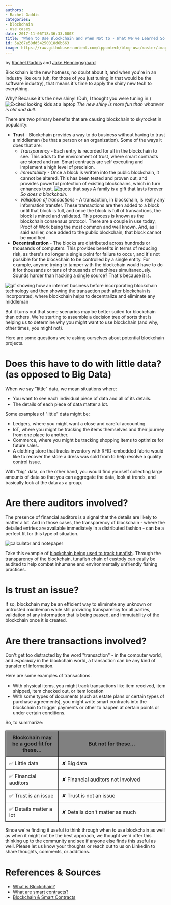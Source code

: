 ```yaml
---
authors:
- Rachel Gaddis
categories:
- blockchain
- use cases
date: 2017-11-06T18:36:33.000Z
title: "When to Use Blockchain and When Not to - What We've Learned So Far"
id: 5a267e58dd54250018d6b663
image: https://raw.githubusercontent.com/ippontech/blog-usa/master/images/2017/10/Blockchain-Use-Cases-blog-header.png
---
```


by [Rachel Gaddis](http://blog.ippon.tech/author/rachel/) and [Jake Henningsgaard](http://blog.ippon.tech/author/jhenningsgaard/)

Blockchain is the new hotness, no doubt about it, and when you're in an industry like ours (uh, for those of you just tuning in that would be the software industry), that means it's time to apply the shiny new tech to everything.

Why? Because it's the new shiny! (Duh, I thought you were tuning in.)
![Excited looking kids at a laptop](https://raw.githubusercontent.com/ippontech/blog-usa/master/images/2017/10/kids-at-laptop.jpg)
*The new shiny is more fun than whatever is old and dull.*

There are two primary benefits that are causing blockchain to skyrocket in popularity:

* **Trust** - Blockchain provides a way to do business without having to trust a middleman (be that a person or an organization). Some of the ways it does that are:
    * *Transparency* - Each entry is recorded for all in the blockchain to see. This adds to the environment of trust, where smart contracts are stored and run. Smart contracts are self executing and implement a high level of precision.
    * *Immutability* - Once a block is written into the public blockchain, it cannot be altered. This has been tested and proven out, and provides powerful protection of existing blockchains, which in turn enhances trust.  ![quote that says A family is a gift that lasts forever](https://raw.githubusercontent.com/ippontech/blog-usa/master/images/2017/10/quote-1460237_960_720.jpg)
*So does a blockchain.*
    * *Validation of transactions* - A transaction, in blockchain, is really any information transfer. These transactions are then added to a block until that block is full, and once the block is full of transactions, the block is mined and validated. This process is known as the blockchain consensus protocol. There are a couple in use today, Proof of Work being the most common and well known. And, as I said earlier, once added to the public blockchain, that block cannot be modified.
* **Decentralization** - The blocks are distributed across hundreds or thousands of computers. This provides benefits in terms of reducing risk, as there's no longer a single point for failure to occur, and it's not possible for the blockchain to be controlled by a single entity. For example, anyone trying to tamper with the blockchain would have to do it for thousands or tens of thousands of machines simultaneously. Sounds harder than hacking a single source? That's because it is.

![gif showing how an internet business before incorporating blockchain technology and then showing the transaction path after blockchain is incorporated, where blockchain helps to decentralize and eliminate any middleman](https://raw.githubusercontent.com/ippontech/blog-usa/master/images/2017/10/pic.gif)

But it turns out that some scenarios may be better suited for blockchain than others. We're starting to assemble a decision tree of sorts that is helping us to determine why you might want to use blockchain (and why, other times, you might not).

Here are some questions we're asking ourselves about potential blockchain projects.

# Does this have to do with little data? (as opposed to Big Data)

When we say "little" data, we mean situations where:

* You want to see each individual piece of data and all of its details.
* The details of each piece of data matter a lot.

Some examples of "little" data might be:

* Ledgers, where you might want a close and careful accounting.
* IoT, where you might be tracking the items themselves and their journey from one place to another.
* Commerce, where you might be tracking shopping items to optimize for future sales.
* A clothing store that tracks inventory with RFID-embedded fabric would like to recover the store a dress was sold from to help resolve a quality control issue.

With "big" data, on the other hand, you would find yourself collecting large amounts of data so that you can aggregate the data, look at trends, and basically look at the data as a group.

# Are there auditors involved?
The presence of financial auditors is a signal that the details are likely to matter a lot. And in those cases, the transparency of blockchain - where the detailed entries are available immediately in a distributed fashion - can be a perfect fit for this type of situation.

![calculator and notepaper](https://raw.githubusercontent.com/ippontech/blog-usa/master/images/2017/10/accountant-accounting-adviser-advisor-159804.jpeg)

Take this example of [blockchain being used to track tunafish](https://www.provenance.org/tracking-tuna-on-the-blockchain). Through the transparency of the blockchain, tunafish chain of custody can easily be audited to help combat inhumane and environmentally unfriendly fishing practices.

# Is trust an issue?

If so, blockchain may be an efficient way to eliminate any unknown or untrusted middleman while still providing transparency for all parties, validation of any information that is being passed, and immutability of the blockchain once it is created.

# Are there transactions involved?

Don't get too distracted by the word "transaction" - in the computer world, and *especially* in the blockchain world, a transaction can be any kind of transfer of information.

Here are some examples of transactions.

* With physical items, you might track transactions like item received, item shipped, item checked out, or item location
* With some types of documents (such as estate plans or certain types of purchase agreements), you might write smart contracts into the blockchain to trigger payments or other to happen at certain points or under certain conditions.

So, to summarize:

<table style="border: 1px solid black">
  <col width="33%">
  <tr>
    <th style="text-align:center; padding: 10px; border: 1px solid black; background-color:gray">Blockchain may be a good fit for these…</th>
    <th style="text-align:center; padding: 10px; border: 1px solid black; background-color:gray">But not for these…</th>
  </tr>
  <tr>
    <td style="padding: 10px; border: 1px solid black">✅ Little data</td>
    <td style="padding: 10px; border: 1px solid black">✘ Big data</td>
  </tr>
  <tr>
    <td style="padding: 10px; border: 1px solid black">✅ Financial auditors</td>
    <td style="padding: 10px; border: 1px solid black">✘ Financial auditors not involved</td>
  </tr>
  <tr>
    <td style="padding: 10px; border: 1px solid black">✅ Trust is an issue</td>
    <td style="padding: 10px; border: 1px solid black">✘ Trust is not an issue</td>
  </tr>
  <tr>
    <td style="padding: 10px; border: 1px solid black">✅ Details matter a lot</td>
    <td style="padding: 10px; border: 1px solid black">✘ Details don't matter as much</td>
  </tr>
</table>

Since we're finding it useful to think through when to use blockchain as well as when it might not be the best approach, we thought we'd offer this thinking up to the community and see if anyone else finds this useful as well. Please let us know your thoughts or reach out to us on LinkedIn to share thoughts, comments, or additions.

# References & Sources

* [What is Blockchain?](https://blockgeeks.com/guides/what-is-blockchain-technology/)
* [What are smart contracts?](http://solidity.readthedocs.io/en/develop/introduction-to-smart-contracts.html)
* [Blockchain & Smart Contracts](https://medium.com/startup-grind/gentle-intro-to-blockchain-and-smart-contracts-part-1-3328afca62ab)
